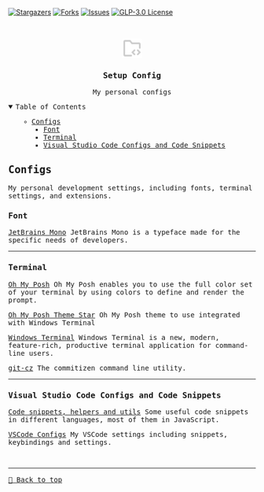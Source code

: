 [![Stargazers][stars-shield]][stars-url]
[![Forks][forks-shield]][forks-url]
[![Issues][issues-shield]][issues-url]
[![GLP-3.0 License][license-shield]][license-url]

<!-- PROJECT LOGO -->
<br />
<samp>
<p align="center">
  <a href="#">
    <img src="./public/folder.svg" alt="Logo" height="40">
  </a>

  <h3 align="center">Setup Config</h3>

  <p align="center">
    My personal configs
    <br />
  </p>
</p>

<!-- TABLE OF CONTENTS -->
<details open="open">
  <summary>Table of Contents</summary>
  <ol>
      <ul>
        <li><a href="#configs">Configs</a>
          <ul>
            <li><a href="#font">Font</a></li>
            <li><a href="#terminal">Terminal</a></li>
            <li><a href="#visual-studio-code-configs-and-code-snippets">Visual Studio Code Configs and Code Snippets</a></li>
          </ul>
        </li>
      </ul>
  </ol>
</details>

## Configs

My personal development settings, including fonts, terminal settings, and extensions.

### Font

[JetBrains Mono](https://www.jetbrains.com/lp/mono/)
JetBrains Mono is a typeface made for the specific needs of developers.

<hr>

### Terminal

[Oh My Posh](https://ohmyposh.dev/)
Oh My Posh enables you to use the full color set of your terminal by using colors to define and render the prompt.

[Oh My Posh Theme Star](https://github.com/JanDeDobbeleer/oh-my-posh/blob/main/themes/star.omp.json)
Oh My Posh theme to use integrated with Windows Terminal

[Windows Terminal](https://apps.microsoft.com/store/detail/windows-terminal/9N0DX20HK701?hl=pt-br&gl=BR)
Windows Terminal is a new, modern, feature-rich, productive terminal application for command-line users.

[git-cz](https://www.npmjs.com/package/git-cz)
The commitizen command line utility.

<hr>

### Visual Studio Code Configs and Code Snippets

[Code snippets, helpers and utils](https://github.com/SilasRodrigues19/dotfiles/tree/main/utils)
Some useful code snippets in different languages, most of them in JavaScript.

[VSCode Configs](https://github.com/SilasRodrigues19/dotfiles/tree/main/.vscode)
My VSCode settings including snippets, keybindings and settings.



[contributors-shield]: https://img.shields.io/github/contributors/SilasRodrigues19/dotfiles.svg?style=for-the-badge
[contributors-url]: https://github.com/SilasRodrigues19/dotfiles/graphs/contributors
[forks-shield]: https://img.shields.io/github/forks/SilasRodrigues19/dotfiles.svg?style=for-the-badge
[forks-url]: https://github.com/SilasRodrigues19/dotfiles/network/members
[stars-shield]: https://img.shields.io/github/stars/SilasRodrigues19/dotfiles.svg?style=for-the-badge
[stars-url]: https://github.com/SilasRodrigues19/dotfiles/stargazers
[issues-shield]: https://img.shields.io/github/issues/SilasRodrigues19/dotfiles.svg?style=for-the-badge
[issues-url]: https://github.com/SilasRodrigues19/dotfiles/issues
[license-shield]: https://img.shields.io/github/license/SilasRodrigues19/dotfiles.svg?style=for-the-badge
[license-url]: https://github.com/SilasRodrigues19/dotfiles/blob/master/LICENSE
[license-url]: https://github.com/SilasRodrigues19/dotfiles/blob/master/LICENSE.txt

<br><hr>
[🔼 Back to top](#Setup-Config)
